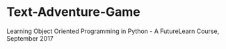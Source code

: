 # Text-Adventure-Game
Learning Object Oriented Programming in Python - A FutureLearn Course, September 2017
